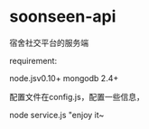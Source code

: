 soonseen-api
============

宿舍社交平台的服务端

requirement:

node.jsv0.10+ 
mongodb 2.4+

配置文件在config.js，配置一些信息，

node service.js
"enjoy it~
